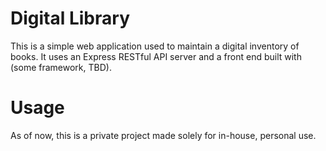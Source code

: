 # Digital Library
This is a simple web application used to maintain a digital inventory of books.
It uses an Express RESTful API server and a front end built with (some framework, TBD).

# Usage
As of now, this is a private project made solely for in-house, personal use.
